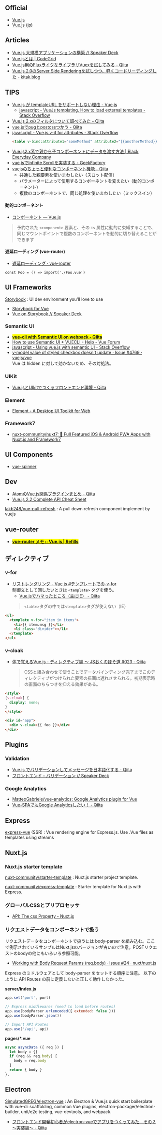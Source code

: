 ## Official
- [Vue\.js](https://vuejs.org/)
- [Vue\.js (jp)](https://jp.vuejs.org/)


## Articles

- [Vue.js 大規模アプリケーションの構築 // Speaker Deck](https://speakerdeck.com/kazupon/vue-dot-js-da-gui-mo-apurikesiyonfalsegou-zhu)
- [Vue.jsとは | CodeGrid](https://app.codegrid.net/entry/vue-1)
- [Vue.js用のFluxライクなライブラリVuexを試してみる - Qiita](http://qiita.com/tomato360/items/b2f11a392bf8fb125610)
- [Vue.js 2.0のServer Side Renderingを試しつつ、軽くコードリーディングした - kitak.blog](http://kitak.hatenablog.jp/entry/2016/04/30/135441)


## TIPS

- [Vue\.js が templateURL をサポートしない理由 \- Vue\.js](https://jp.vuejs.org/2015/10/28/why-no-template-url/)
  - [javascript \- VueJs templating\. How to load external templates \- Stack Overflow](http://stackoverflow.com/questions/31633573/vuejs-templating-how-to-load-external-templates)
- [Vue\.js 2\.xのフィルタについて調べてみた \- Qiita](http://qiita.com/yutaro23/items/095cf66038bb9fabc094)
- [vue\.jsでpugとpostcssつかう \- Qiita](http://qiita.com/shuuhei/items/4852210d362d2e9022d7)
- [javascript \- Vue\.js v\-if for attributes \- Stack Overflow](http://stackoverflow.com/questions/36302148/vue-js-v-if-for-attributes)  
  ```html
  <table v-bind:attribute1="someMethod" attribute2="{{anotherMethod}}">
  ```
- [Vue\.js2\.x系で親から子コンポーネントにデータを渡す方法 \| Black Everyday Company](http://kuroeveryday.blogspot.jp/2016/10/vuejs-components-props.html)
- [vue\.jsでInfinite Scrollを実装する \- GeekFactory](http://int128.hatenablog.com/entry/2015/02/18/230206)
- [vuejsのちょっと便利なコンポーネント機能 \- Qiita](https://qiita.com/myLifeAsaDog/items/233f10591be8ff42cf1d)
  - 共通した親要素を使いまわしたい（スロット配信）
  - パラメーターによって使用するコンポーネントを変えたい（動的コンポーネント）
  - 複数のコンポーネントで、同じ処理を使いまわしたい（ミックスイン）

#### 動的コンポーネント
- [コンポーネント — Vue\.js](https://jp.vuejs.org/v2/guide/components.html#動的コンポーネント)
> 予約された `<component>` 要素と、その `is` 属性に動的に束縛することで、同じマウントポイントで複数のコンポーネントを動的に切り替えることができます

#### 遅延ローディング (vue-router)
- [遅延ローディング · vue\-router](https://router.vuejs.org/ja/advanced/lazy-loading.html)
```
const Foo = () => import('./Foo.vue')
```


## UI Frameworks

[Storybook](https://storybook.js.org/)
: UI dev environment you'll love to use
- [Storybook for Vue](https://storybook.js.org/basics/guide-vue/)
- [Vue on Storybook // Speaker Deck](https://speakerdeck.com/kazupon/vue-on-storybook)

### Semantic UI
- __<mark>[vue\-cli with Semantic UI on webpack \- Qiita](http://qiita.com/syon/items/5e0e86ec9abb71935e36)</mark>__
- [How to use Semantic UI \+ VUECLI \- Help \- Vue Forum](https://forum.vuejs.org/t/how-to-use-semantic-ui-vuecli/424/3)
- [javascript \- Using vue\.js with semantic UI \- Stack Overflow](http://stackoverflow.com/questions/36676215/using-vue-js-with-semantic-ui)
- [v\-model value of styled checkbox doesn't update · Issue \#4769 · vuejs/vue](https://github.com/vuejs/vue/issues/4769)  
  Vue は hidden に対して効かないため、その対処法。

### UIKit

- [Vue\.jsとUIkitでつくるフロントエンド環境 \- Qiita](http://qiita.com/bobu_web/items/4daa20d3b4bd327ca91c)

### Element

- [Element \- A Desktop UI Toolkit for Web](http://element.eleme.io/static/banner-bg.75437e1.svg)

### Framework7

- [nuxt\-community/nuxt7: 📱 Full Featured iOS & Android PWA Apps with Nuxt\.js and Framework7](https://github.com/nuxt-community/nuxt7)


## UI Components

- [vue\-spinner](http://greyby.github.io/vue-spinner/)


## Dev

- [AtomのVue\.js関係プラグインまとめ \- Qiita](http://qiita.com/mrmr/items/f6927eb2fe5aa13a2f90)
- [Vue\.js 2\.2 Complete API Cheat Sheet](https://vuejs-tips.github.io/cheatsheet/)

[lakb248/vue\-pull\-refresh](https://github.com/lakb248/vue-pull-refresh)
: A pull down refresh component implement by vuejs


## vue-router

- <mark>__[vue\-router メモ :: Vue\.js \| Refills](https://syon.github.io/refills/rid/1500559/)__</mark>


## ディレクティブ

### v-for

- [リストレンダリング \- Vue\.js #テンプレートでの-v-for](https://jp.vuejs.org/v2/guide/list.html#テンプレートでの-v-for)  
  制御文として回したいときは `<template>` タグを使う。
  - [Vue\.jsでハマったところ（主にIE） \- Qiita](http://qiita.com/jshindo/items/67d3520b8fc6a6bb0af5)
  > `<table>`タグの中では`<template>`タグが使えない（IE）
```html
<ul>
  <template v-for="item in items">
    <li>{{ item.msg }}</li>
    <li class="divider"></li>
  </template>
</ul>
```

### v-cloak

- [体で覚えるVue\.js \- ディレクティブ編 〜 JSおくのほそ道 \#023 \- Qiita](http://qiita.com/hosomichi/items/25041c1d46452de84aa6#v-cloak)
  > CSSと組み合わせて使うことでデータバインディング完了までこのディレクティブがつけられた要素の描画は遅れさせられる。初期表示時の画面のちらつきを抑える効果がある。

```html
<style>
[v-cloak] {
  display: none;
}
</style>

<div id="app">
  <div v-cloak>{{ foo }}</div>
</div>
```


## Plugins

### Validation

- [Vue\.js でバリデーションしてメッセージを日本語化する \- Qiita](https://qiita.com/komatzz/items/c27cfec74804e6275252)
- [フロントエンド・バリデーション // Speaker Deck](https://speakerdeck.com/izumisy/hurontoendobaridesiyon)

### Google Analytics

- [MatteoGabriele/vue\-analytics: Google Analytics plugin for Vue](https://github.com/MatteoGabriele/vue-analytics)
- [Vue\-SPAでもGoogle Analyticsしたい！ \- Qiita](https://qiita.com/hirohero/items/0f29a89cd08b421ccfe1)


## Express

[express-vue](https://github.com/express-vue/express-vue) (SSR)
: Vue rendering engine for Express.js. Use .Vue files as templates using streams


## Nuxt.js

### Nuxt.js starter template

[nuxt-community/starter-template](https://github.com/nuxt-community/starter-template)
: Nuxt.js starter project template.

[nuxt-community/express-template](https://github.com/nuxt-community/express-template)
: Starter template for Nuxt.js with Express.

### グローバルCSSとプリプロセッサ

- [API: The css Property - Nuxt.js](https://nuxtjs.org/api/configuration-css/)

### リクエストデータをコンポーネントで扱う

リクエストデータをコンポーネントで扱うには body-parser を組み込む。ここで例示されているサンプルはNuxt.jsのバージョンが古いので注意。POSTリクエストのbodyの他にもいろいろ参照可能。

- [Working with Body Request Params \(req\.body\) · Issue \#24 · nuxt/nuxt\.js](https://github.com/nuxt/nuxt.js/issues/24)

Express のミドルウェアとして body-parser をセットする順序に注意。
以下のように API Routes の前に定義しないと正しく動作しなかった。

__server/index.js__
```js
app.set('port', port)

// Express middlewares (need to load before routes)
app.use(bodyParser.urlencoded({ extended: false }))
app.use(bodyParser.json())

// Import API Routes
app.use('/api', api)
```

__pages/*.vue__
```js
async asyncData ({ req }) {
  let body = {}
  if (req && req.body) {
    body = req.body
  }
  return { body }
},
```


## Electron

[SimulatedGREG/electron-vue](https://github.com/SimulatedGREG/electron-vue)
: An Electron & Vue.js quick start boilerplate with vue-cli scaffolding, common Vue plugins, electron-packager/electron-builder, unit/e2e testing, vue-devtools, and webpack.
- [フロントエンド開発初心者がelectron-vueでアプリをつくってみた　その２～実装編～ - Qiita](https://qiita.com/kurimeg/items/1736ab05dde5d8f8973c)
